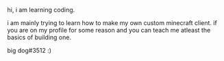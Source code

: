 hi, i am learning coding.

i am mainly trying to learn how to make my own custom minecraft client. 
if you are on my profile for some reason and you can teach me atleast the basics of building one. 

big dog#3512 :)
